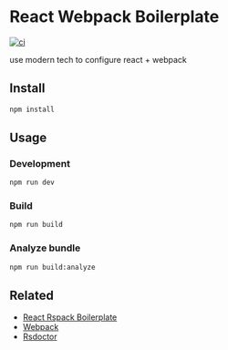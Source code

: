 # React Webpack Boilerplate

[![ci](https://github.com/tjx666/react-webpack-boilerplate/actions/workflows/ci.yml/badge.svg)](https://github.com/tjx666/react-webpack-boilerplate/actions/workflows/ci.yml)

use modern tech to configure react + webpack

## Install

```bash
npm install
```

## Usage

### Development

```bash
npm run dev
```

### Build

```bash
npm run build
```

### Analyze bundle

```bash
npm run build:analyze
```

## Related

- [React Rspack Boilerplate](https://github.com/tjx666/react-rspack-boilerplate)
- [Webpack](https://webpack.js.org/configuration/)
- [Rsdoctor](https://rsdoctor.dev/)
